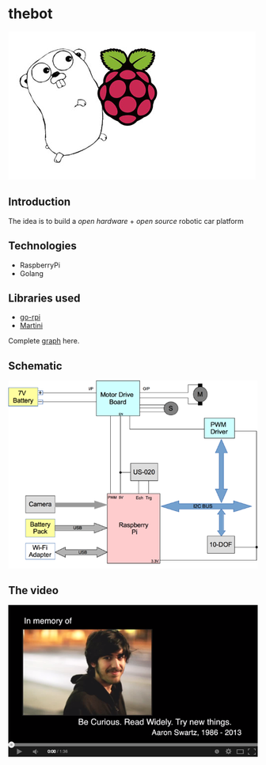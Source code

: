 # thebot

![Gopher love Pi](doc/gopher_love_pi.jpg)

## Introduction

The idea is to build a *open hardware* + *open source* robotic car platform

## Technologies

* RaspberryPi
* Golang

## Libraries used

* [go-rpi](https://github.com/kid0m4n/go-rpi)
* [Martini](https://github.com/codegangsta/martini)

Complete [graph](http://godoc.org/github.com/thebot/thebot/src/firmware?import-graph) here.

## Schematic

![Block schematic](doc/schematic.png)

## The video

[![Screenshot](doc/youtube.png)](https://www.youtube.com/watch?v=iMXjkZ4B3EM)
